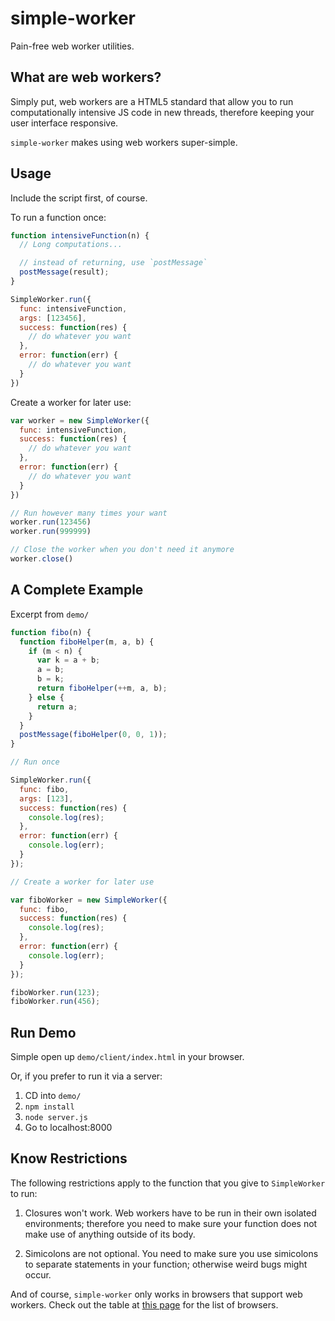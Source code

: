 # simple-worker

Pain-free web worker utilities.

## What are web workers?

Simply put, web workers are a HTML5 standard that allow you to run computationally intensive JS code in new threads, therefore keeping your user interface responsive.

`simple-worker` makes using web workers super-simple.

## Usage

Include the script first, of course.

To run a function once:

```javascript
function intensiveFunction(n) {
  // Long computations...

  // instead of returning, use `postMessage`
  postMessage(result);
}

SimpleWorker.run({
  func: intensiveFunction,
  args: [123456],
  success: function(res) {
  	// do whatever you want
  },
  error: function(err) {
  	// do whatever you want
  }
})
```

Create a worker for later use:

```javascript
var worker = new SimpleWorker({
  func: intensiveFunction,
  success: function(res) {
  	// do whatever you want
  },
  error: function(err) {
  	// do whatever you want
  }
})

// Run however many times your want
worker.run(123456)
worker.run(999999)

// Close the worker when you don't need it anymore
worker.close()
```

## A Complete Example

Excerpt from `demo/`

```javascript
function fibo(n) {
  function fiboHelper(m, a, b) {
    if (m < n) {
      var k = a + b;
      a = b;
      b = k;
      return fiboHelper(++m, a, b);
    } else {
      return a;
    }
  }
  postMessage(fiboHelper(0, 0, 1));
}

// Run once

SimpleWorker.run({
  func: fibo,
  args: [123],
  success: function(res) {
    console.log(res);
  },
  error: function(err) {
    console.log(err);
  }
});

// Create a worker for later use

var fiboWorker = new SimpleWorker({
  func: fibo,
  success: function(res) {
    console.log(res);
  },
  error: function(err) {
    console.log(err);
  }
});

fiboWorker.run(123);
fiboWorker.run(456);
```

## Run Demo

Simple open up `demo/client/index.html` in your browser.

Or, if you prefer to run it via a server:

1. CD into `demo/`
2. `npm install`
3. `node server.js`
4. Go to localhost:8000

## Know Restrictions

The following restrictions apply to the function that you give to `SimpleWorker` to run:

1. Closures won't work.  Web workers have to be run in their own isolated environments; therefore you need to make sure your function does not make use of anything outside of its body.

2. Simicolons are not optional.  You need to make sure you use simicolons to separate statements in your function; otherwise weird bugs might occur.

And of course, `simple-worker` only works in browsers that support web workers.  Check out the table at [this page](https://developer.mozilla.org/en-US/docs/Web/Guide/Performance/Using_web_workers) for the list of browsers.
